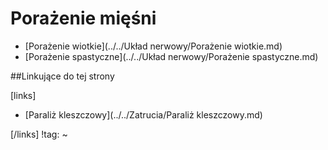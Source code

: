 # Porażenie mięśni

- [Porażenie wiotkie](../../Układ nerwowy/Porażenie wiotkie.md)
- [Porażenie spastyczne](../../Układ nerwowy/Porażenie spastyczne.md)



##Linkujące do tej strony

[links]

- [Paraliż kleszczowy](../../Zatrucia/Paraliż kleszczowy.md)


[/links]
!tag:
~

